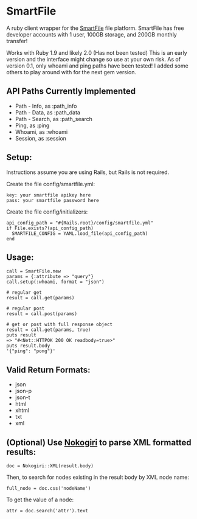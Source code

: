 # SmartFile

A ruby client wrapper for the [SmartFile](http://smartfile.com) file platform.
SmartFile has free developer accounts with 1 user, 100GB storage, and 200GB monthly transfer!

Works with Ruby 1.9 and likely 2.0 (Has not been tested)
This is an early version and the interface might change so use at your own risk.
As of version 0.1, only whoami and ping paths have been tested! I added some others to play around with for the next gem version.

## API Paths Currently Implemented

  - Path - Info, as :path_info
  - Path - Data, as :path_data
  - Path - Search, as :path_search
  - Ping, as :ping
  - Whoami, as :whoami
  - Session, as :session

## Setup:

Instructions assume you are using Rails, but Rails is not required. 

Create the file config/smartfile.yml:

    key: your smartfile apikey here
    pass: your smartfile password here

Create the file config/initializers:

    api_config_path = "#{Rails.root}/config/smartfile.yml"
    if File.exists?(api_config_path)
      SMARTFILE_CONFIG = YAML.load_file(api_config_path)
    end

## Usage:

    call = SmartFile.new
    params = {:attribute => "query"}
    call.setup(:whoami, format = "json")
    
    # regular get
    result = call.get(params)
    
    # regular post
    result = call.post(params)
    
    # get or post with full response object
    result = call.get(params, true)
    puts result
    => "#<Net::HTTPOK 200 OK readbody=true>"
    puts result.body
    '{"ping": "pong"}'


## Valid Return Formats: 
  - json
  - json-p
  - json-t
  - html
  - xhtml
  - txt 
  - xml

## (Optional) Use [Nokogiri](http://nokogiri.org/) to parse XML formatted results:

    doc = Nokogiri::XML(result.body)

Then, to search for nodes existing in the result body by XML node name:

    full_node = doc.css('nodeName')

To get the value of a node:

    attr = doc.search('attr').text